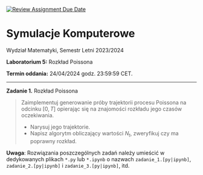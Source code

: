 [![Review Assignment Due Date](https://classroom.github.com/assets/deadline-readme-button-24ddc0f5d75046c5622901739e7c5dd533143b0c8e959d652212380cedb1ea36.svg)](https://classroom.github.com/a/jApsreuK)
# Symulacje Komputerowe

Wydział Matematyki, Semestr Letni 2023/2024

**Laboratorium 5:** Rozkład Poissona

**Termin oddania:** 24/04/2024 godz. 23:59:59 CET.

---

**Zadanie 1.** Rozkład Poissona
> Zaimplementuj generowanie próby trajektorii procesu Poissona na odcinku $[0, T]$ opierając się na znajomości rozkładu jego czasów oczekiwania.
> - Narysuj jego trajektorie.
> - Napisz algorytm obliczający wartości $N_t$, zweryfikuj czy ma poprawny rozkład.

**Uwaga**: Rozwiązania poszczególnych zadań należy umieścić w dedykowanych plikach `*.py` lub `*.ipynb` o nazwach `zadanie_1.[py|ipynb]`, `zadanie_2.[py|ipynb]` i `zadanie_3.[py|ipynb]`, itd.
